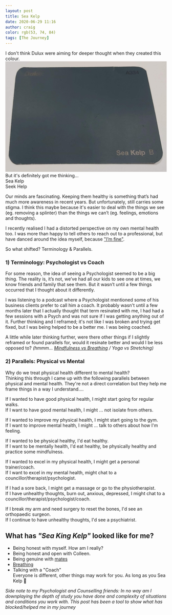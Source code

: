 ```yaml
---
layout: post
title: Sea Kelp
date: 2020-06-29 11:16
author: craig
color: rgb(53, 74, 84)
tags: [The Journey]
---
```


I don't think Dulux were aiming for deeper thought when they created this colour.  
![Dulux colour swatch of a colour named 'sea kelp'](/assets/img/posts/sea-kelp.jpg "Dulux colour 'sea kelp'")
But it's definitely got me thinking...  
Sea Kelp  
Seek Help  

Our minds are fascinating. Keeping them healthy is something that’s had much more awareness in recent years. But unfortunately, still carries some stigma. I think this maybe because it's easier to deal with the things we see (eg. removing a splinter) than the things we can’t (eg. feelings, emotions and thoughts). 

I recently realised I had a distorted perspective on my own mental health too. I was more than happy to tell others to reach out to a professional, but have danced around the idea myself, because ["I’m fine"](https://youtu.be/Lp7E973zozc). 

So what shifted? Terminology & Parallels.

### 1) Terminology: Psychologist vs Coach
For some reason, the idea of seeing a Psychologist seemed to be a big thing. The reality is, it’s not, we’ve had all our kids to see one at times, we know friends and family that see them. But it wasn’t until a few things occurred that I thought about it differently.

I was listening to a podcast where a Psychologist mentioned some of his business clients prefer to call him a coach. It probably wasn't until a few months later that I actually thought that term resinated with me, I had had a few sessions with a Psych and was not sure if I was getting anything out of it. Further thinking and I reframed; it's not like I was broken and trying get fixed, but I was being helped to be a better me. I was being coached.

A little while later thinking further, were there other things if I slightly reframed or found parallels for, would it resinate better and would I be less opposed to? *(hmmm... [Mindfulness vs Breathing](/2020/06/28/breathing-hdydi-part-6)  / Yoga vs Stretching)*

### 2) Parallels: Physical vs Mental
Why do we treat physical health different to mental health?    
Thinking this through I came up with the following parallels between physical and mental health. They're not a direct correlation but they help me frame things in a way I understand....

If I wanted to have good physical health, I might start going for regular walks.  
If I want to have good mental health, I might ... not isolate from others.

If I wanted to improve my physical health, I might start going to the gym.  
If I want to improve mental health, I might ... talk to others about how I'm feeling.
    
If I wanted to be physical healthy, I'd eat healthy.  
If I want to be mentally health, I'd eat healthy, be physically healthy and practice some mindfulness.
	
If I wanted to excel in my physical health, I might get a personal trainer/coach.  
If I want to excel in my mental health, might chat to a councillor/therapist/psychologist.
	
If I had a sore back, I might get a massage or go to the physiotherapist.  
If I have unhealthy thoughts, burn out, anxious, depressed, I might chat to a councillor/therapist/psychologist/coach.
	
If I break my arm and need surgery to reset the bones, I'd see an orthopaedic surgeon.   
If I continue to have unhealthy thoughts, I'd see a psychiatrist.

## What has *"Sea King Kelp"* looked like for me?
* Being honest with myself. How am I really?
* Being honest and open with Colleen.
* Being genuine with [mates](/2017/08/16/mates-how-do-you-do-it-part-3)
* [Breathing](/2020/06/28/breathing-hdydi-part-6)
* Talking with a "Coach"  
Everyone is different, other things may work for you. As long as you Sea Kelp 🙂  

*Side note to my Psychologist and Counselling friends: In no way am I downplaying the depth of study you have done and complexity of situations and conditions you work with. This post has been a tool to show what has blocked/helped me in my journey*